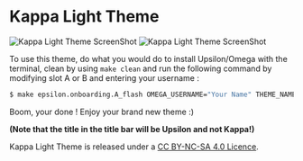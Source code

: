 # Kappa Light Theme

![Kappa Light Theme ScreenShot](https://github.com/KappaCFW/Kappa-Light-Theme/assets/126100606/eff23b2d-4b47-4efe-b863-0d12943f5e20)
![Kappa Light Theme ScreenShot](https://github.com/KappaCFW/Kappa-Light-Theme/assets/126100606/3fa77445-10e5-41a7-b624-8e8dc457a038)


To use this theme, do what you would do to install Upsilon/Omega with the terminal, clean by using `make clean` and run the following command by modifying slot A or B and entering your username : 
```bash
$ make epsilon.onboarding.A_flash OMEGA_USERNAME="Your Name" THEME_NAME=kappa_light THEME_REPO=https://github.com/KappaCFW/Kappa-Light-Theme -j$(nproc)
```
Boom, your done ! Enjoy your brand new theme :)

__(Note that the title in the title bar will be Upsilon and not Kappa!)__

Kappa Light Theme is released under a [CC BY-NC-SA 4.0 Licence](https://creativecommons.org/licenses/by-nc-sa/4.0/?ref=chooser-v1).
